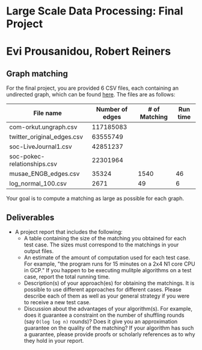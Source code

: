# Large Scale Data Processing: Final Project
# Evi Prousanidou, Robert Reiners

## Graph matching
For the final project, you are provided 6 CSV files, each containing an undirected graph, which can be found [here](https://drive.google.com/file/d/1khb-PXodUl82htpyWLMGGNrx-IzC55w8/view?usp=sharing). The files are as follows:  

|           File name           |        Number of edges       |        # of Matching        |        Run time        |       
| ------------------------------| ---------------------------- | --------------------------- | ---------------------- |                        
| com-orkut.ungraph.csv         | 117185083                    |                             |                        |
| twitter_original_edges.csv    | 63555749                     |                             |                        |
| soc-LiveJournal1.csv          | 42851237                     |                             |                        |
| soc-pokec-relationships.csv   | 22301964                     |                             |                        | 
| musae_ENGB_edges.csv          | 35324                        |           1540              |         46             |
| log_normal_100.csv            | 2671                         |             49              |          6             |

Your goal is to compute a matching as large as possible for each graph. 


## Deliverables


* A project report that includes the following:
  * A table containing the size of the matching you obtained for each test case. The sizes must correspond to the matchings in your output files.
  * An estimate of the amount of computation used for each test case. For example, "the program runs for 15 minutes on a 2x4 N1 core CPU in GCP." If you happen to be executing mulitple algorithms on a test case, report the total running time.
  * Description(s) of your approach(es) for obtaining the matchings. It is possible to use different approaches for different cases. Please describe each of them as well as your general strategy if you were to receive a new test case.
  * Discussion about the advantages of your algorithm(s). For example, does it guarantee a constraint on the number of shuffling rounds (say `O(log log n)` rounds)? Does it give you an approximation guarantee on the quality of the matching? If your algorithm has such a guarantee, please provide proofs or scholarly references as to why they hold in your report.




